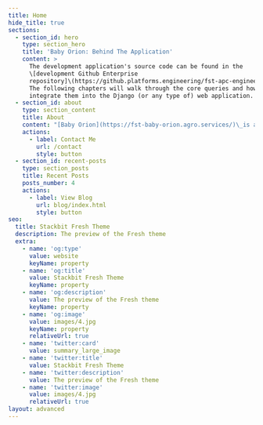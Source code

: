 ```yaml
---
title: Home
hide_title: true
sections:
  - section_id: hero
    type: section_hero
    title: 'Baby Orion: Behind The Application'
    content: >
      The development application's source code can be found in the
      \[development Github Enterprise
      repository]\(https://github.platforms.engineering/fst-apc-engineering/baby-orion-dev).
      The following chapters will walk through the core queries and how to
      integrate them into the Django (or any type of) web application.
  - section_id: about
    type: section_content
    title: About
    content: "[Baby Orion](https://fst-baby-orion.agro.services/)\_is a Django web application being developed by\_***FST APC Engineering’s Prototype and Tooling***\_team for the purpose of facilitating the analysis and reporting of Registration trials. The application consumes from the Postgres instance of\_***FST APC Engineering Data Systems***\_team’s ‘SCOUT Internal’ database. This database is synced with the SCOUT WLD server once per day.\n\n\n\nThe\_[development dashboard](https://fst-baby-orion-dev.agro.services/)\_is an Rshiny web application developed for the purpose of validating the database queries needed for the production application. The queries employed in Baby Orion are quite complex. Thus, this bookdown seeks to create transparency about the generation and use of the queries employed in the web application.\n"
    actions:
      - label: Contact Me
        url: /contact
        style: button
  - section_id: recent-posts
    type: section_posts
    title: Recent Posts
    posts_number: 4
    actions:
      - label: View Blog
        url: blog/index.html
        style: button
seo:
  title: Stackbit Fresh Theme
  description: The preview of the Fresh theme
  extra:
    - name: 'og:type'
      value: website
      keyName: property
    - name: 'og:title'
      value: Stackbit Fresh Theme
      keyName: property
    - name: 'og:description'
      value: The preview of the Fresh theme
      keyName: property
    - name: 'og:image'
      value: images/4.jpg
      keyName: property
      relativeUrl: true
    - name: 'twitter:card'
      value: summary_large_image
    - name: 'twitter:title'
      value: Stackbit Fresh Theme
    - name: 'twitter:description'
      value: The preview of the Fresh theme
    - name: 'twitter:image'
      value: images/4.jpg
      relativeUrl: true
layout: advanced
---
```

